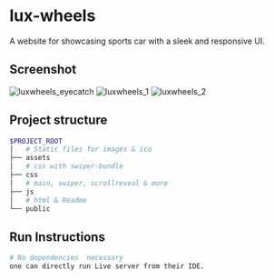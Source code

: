 # lux-wheels

A website for showcasing sports car with a sleek and responsive UI.

## Screenshot
![luxwheels_eyecatch](https://github.com/sudulal123/lux-wheels/assets/86375908/4f6207f6-9123-4fcc-bf61-6011fe91a46b)
![luxwheels_1](https://github.com/sudulal123/lux-wheels/assets/86375908/2dd74ef3-a05b-4350-bd84-c0bfdf4713aa)
![luxwheels_2](https://github.com/sudulal123/lux-wheels/assets/86375908/303f12e8-8d13-4973-837b-d88c975e40f3)

## Project structure

```bash
$PROJECT_ROOT
│   # Static files for images & ico
├── assets
│   # css with swiper-bundle
├── css
│   # main, swiper, scrollreveal & more
├── js
│   # html & Readme
└── public
```

## Run Instructions

```bash
# No dependencies  necessary
one can directly run Live server from their IDE.
```
